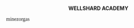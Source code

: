 <p style="font-family: Luminari"><p style="font-size: 52px"><p align="center"> <b>WELLSHARD ACADEMY</b> </p>

<p style="font-family: Baskerville"> minezorgas </p>
